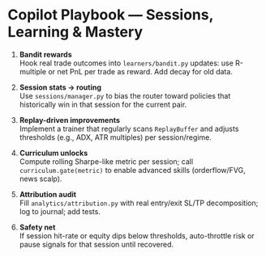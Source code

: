 # Copilot Playbook — Sessions, Learning & Mastery

1) **Bandit rewards**  
Hook real trade outcomes into `learners/bandit.py` updates: use R-multiple or net PnL per trade as reward. Add decay for old data.

2) **Session stats → routing**  
Use `sessions/manager.py` to bias the router toward policies that historically win in that session for the current pair.

3) **Replay-driven improvements**  
Implement a trainer that regularly scans `ReplayBuffer` and adjusts thresholds (e.g., ADX, ATR multiples) per session/regime.

4) **Curriculum unlocks**  
Compute rolling Sharpe-like metric per session; call `curriculum.gate(metric)` to enable advanced skills (orderflow/FVG, news scalp).

5) **Attribution audit**  
Fill `analytics/attribution.py` with real entry/exit SL/TP decomposition; log to journal; add tests.

6) **Safety net**  
If session hit-rate or equity dips below thresholds, auto-throttle risk or pause signals for that session until recovered.
